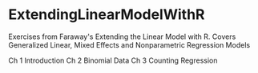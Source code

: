 # ExtendingLinearModelWithR
Exercises from Faraway's Extending the Linear Model with R. 
Covers Generalized Linear, Mixed Effects and Nonparametric Regression Models

Ch 1 Introduction
Ch 2 Binomial Data
Ch 3 Counting Regression
